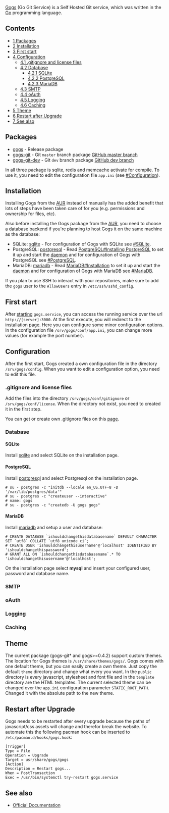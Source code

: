 [Gogs](http://gogs.io/) (Go Git Service) is a Self Hosted Git service, which was written in the [Go](/index.php/Go "Go") programming language.

## Contents

*   [1 Packages](#Packages)
*   [2 Installation](#Installation)
*   [3 First start](#First_start)
*   [4 Configuration](#Configuration)
    *   [4.1 .gitignore and license files](#.gitignore_and_license_files)
    *   [4.2 Database](#Database)
        *   [4.2.1 SQLite](#SQLite)
        *   [4.2.2 PostgreSQL](#PostgreSQL)
        *   [4.2.3 MariaDB](#MariaDB)
    *   [4.3 SMTP](#SMTP)
    *   [4.4 oAuth](#oAuth)
    *   [4.5 Logging](#Logging)
    *   [4.6 Caching](#Caching)
*   [5 Theme](#Theme)
*   [6 Restart after Upgrade](#Restart_after_Upgrade)
*   [7 See also](#See_also)

## Packages

*   [gogs](https://aur.archlinux.org/packages/gogs/) - Release package
*   [gogs-git](https://aur.archlinux.org/packages/gogs-git/) - Git `master` branch package [GitHub master branch](https://github.com/gogits/gogs)
*   [gogs-git-dev](https://aur.archlinux.org/packages/gogs-git-dev/) - Git `dev` branch package [GitHub dev branch](https://github.com/gogits/gogs/tree/develop)

In all three package is sqlite, redis and memcache activate for compile. To use it, you need to edit the configuration file `app.ini` (see [#Configuration](#Configuration)).

## Installation

Installing Gogs from the [AUR](/index.php/AUR "AUR") instead of manually has the added benefit that lots of steps have been taken care of for you (e.g. permissions and ownership for files, etc).

Also before installing the Gogs package from the [AUR](/index.php/AUR "AUR"), you need to choose a database backend if you're planning to host Gogs it on the same machine as the database:

*   SQLite: [sqlite](https://www.archlinux.org/packages/?name=sqlite) - For configuration of Gogs with SQLite see [#SQLite](#SQLite).
*   PostgreSQL: [postgresql](https://www.archlinux.org/packages/?name=postgresql) - Read [PostgreSQL#Installing PostgreSQL](/index.php/PostgreSQL#Installing_PostgreSQL "PostgreSQL") to set it up and start the [daemon](/index.php/Daemon "Daemon") and for configuration of Gogs with PostgreSQL see [#PostgreSQL](#PostgreSQL).
*   MariaDB: [mariadb](https://www.archlinux.org/packages/?name=mariadb) - Read [MariaDB#Installation](/index.php/MariaDB#Installation "MariaDB") to set it up and start the [daemon](/index.php/Daemon "Daemon") and for configuration of Gogs with MariaDB see [#MariaDB](#MariaDB).

If you plan to use SSH to interact with your repositories, make sure to add the `gogs` user to the `AllowUsers` entry in `/etc/ssh/sshd_config`.

## First start

After [starting](/index.php/Start "Start") `gogs.service`, you can access the running service over the url `http://[server]:3000`. At the first execute, you will redirect to the installation page. Here you can configure some minor configuration options. In the configuration file `/srv/gogs/conf/app.ini`, you can change more values (for example the port number).

## Configuration

After the first start, Gogs created a own configuration file in the directory `/srv/gogs/config`. When you want to edit a configuration option, you need to edit this file.

### .gitignore and license files

Add the files into the directory `/srv/gogs/conf/gitignore` or `/srv/gogs/conf/license`. When the directory not exist, you need to created it in the first step.

You can get or create own .gitignore files on this [page](http://www.gitignore.io/).

### Database

#### SQLite

Install [sqlite](https://www.archlinux.org/packages/?name=sqlite) and select SQLite on the installation page.

#### PostgreSQL

Install [postgresql](https://www.archlinux.org/packages/?name=postgresql) and select Postgresql on the installation page.

```
# su - postgres -c "initdb --locale en_US.UTF-8 -D '/var/lib/postgres/data'"
# su - postgres -c "createuser --interactive"
# name: gogs
# su - postgres -c "createdb -U gogs gogs"

```

#### MariaDB

Install [mariadb](https://www.archlinux.org/packages/?name=mariadb) and setup a user and database:

```
# CREATE DATABASE `ishouldchangethisdatabasename` DEFAULT CHARACTER SET `utf8` COLLATE `utf8_unicode_ci`;
# CREATE USER 'ishouldchangethisusername'@'localhost' IDENTIFIED BY 'ishouldchangethispassword';
# GRANT ALL ON `ishouldchangethisdatabasename`.* TO 'ishouldchangethisusername'@'localhost';

```

On the installation page select **mysql** and insert your configured user, password and database name.

### SMTP

### oAuth

### Logging

### Caching

## Theme

The current package (gogs-git* and gogs>=0.4.2) support custom themes. The location for Gogs themes is `/usr/share/themes/gogs/`. Gogs comes with one default theme, but you can easily create a own theme. Just copy the default `theme` directory and change what every you want. In the `public` directory is every javascript, stylesheet and font file and in the `template` directory are the HTML templates. The current selected theme can be changed over the `app.ini` configuration parameter `STATIC_ROOT_PATH`. Changed it with the absolute path to the new theme.

## Restart after Upgrade

Gogs needs to be restarted after every upgrade because the paths of javascript/css assets will change and therefor break the website. To automate this the following pacman hook can be inserted to `/etc/pacman.d/hooks/gogs.hook`:

```
[Trigger]
Type = File
Operation = Upgrade
Target = usr/share/gogs/gogs
[Action]
Description = Restart gogs...
When = PostTransaction
Exec = /usr/bin/systemctl try-restart gogs.service

```

## See also

*   [Official Documentation](https://gogs.io/docs)